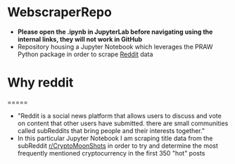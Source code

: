 # WebscraperRepo

* __Please open the .ipynb in JupyterLab before navigating using the internal links, they will not work in GitHub__
* Repository housing a Jupyter Notebook which leverages the PRAW Python package in order to scrape [Reddit](https://www.reddit.com/) data
# Why reddit
=====
* "Reddit is a social news platform that allows users to discuss and vote on content that other users have submitted. there are small communities called subReddits that bring people and their interests together."
* In this particular Jupyter Notebook I am scraping title data from the subReddit [r/CryptoMoonShots](https://www.reddit.com/r/CryptoMoonShots/) in order to try and determine the most frequently mentioned cryptocurrency in the first 350 "hot" posts


